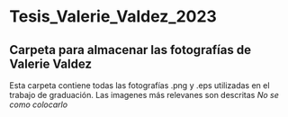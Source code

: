 # Tesis_Valerie_Valdez_2023
## Carpeta para almacenar las fotografías de Valerie Valdez

Esta carpeta contiene todas las fotografías .png y .eps utilizadas en el trabajo de graduación. Las imagenes más relevanes son descritas *No se como colocarlo*
